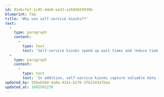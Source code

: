 ```yaml
---
id: 91ebcfef-1c85-4de0-aa33-a1684829930b
blueprint: faq
title: 'Why use self-service kiosks??'
text:
  -
    type: paragraph
    content:
      -
        type: text
        text: 'Self-service kiosks speed up wait times and reduce time spent standing in the queue. Customers also appreciate the greater degree of control and accuracy that kiosks provide when it comes to personalising and customising their orders.'
  -
    type: paragraph
    content:
      -
        type: text
        text: 'In addition, self-service kiosks capture valuable data for your business and require less labour to operate.'
updated_by: 356ab58d-4a8a-432a-b276-3fb2343afbaa
updated_at: 1692591276
---
```

